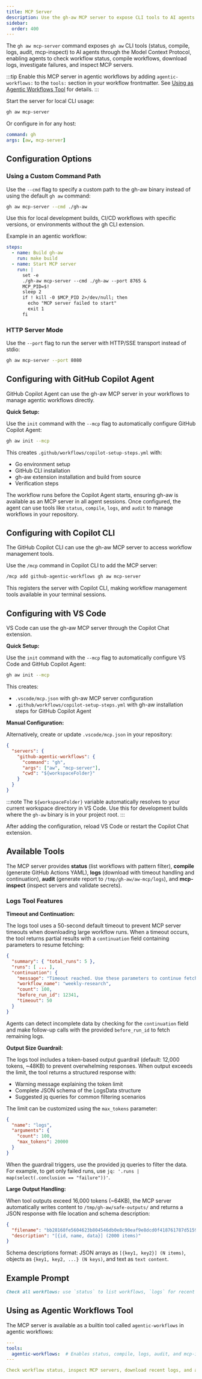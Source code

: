 ```yaml
---
title: MCP Server
description: Use the gh-aw MCP server to expose CLI tools to AI agents via Model Context Protocol, enabling secure workflow management.
sidebar:
  order: 400
---
```


The `gh aw mcp-server` command exposes `gh aw` CLI tools (status, compile, logs, audit, mcp-inspect) to AI agents through the Model Context Protocol, enabling agents to check workflow status, compile workflows, download logs, investigate failures, and inspect MCP servers.

:::tip
Enable this MCP server in agentic workflows by adding `agentic-workflows:` to the `tools:` section in your workflow frontmatter. See [Using as Agentic Workflows Tool](#using-as-agentic-workflows-tool) for details.
:::

Start the server for local CLI usage:

```bash
gh aw mcp-server
```

Or configure in for any host:
```yaml
command: gh
args: [aw, mcp-server]
```

## Configuration Options

### Using a Custom Command Path

Use the `--cmd` flag to specify a custom path to the gh-aw binary instead of using the default `gh aw` command:

```bash
gh aw mcp-server --cmd ./gh-aw
```

Use this for local development builds, CI/CD workflows with specific versions, or environments without the gh CLI extension.

Example in an agentic workflow:
```yaml
steps:
  - name: Build gh-aw
    run: make build
  - name: Start MCP server
    run: |
      set -e
      ./gh-aw mcp-server --cmd ./gh-aw --port 8765 &
      MCP_PID=$!
      sleep 2
      if ! kill -0 $MCP_PID 2>/dev/null; then
        echo "MCP server failed to start"
        exit 1
      fi
```

### HTTP Server Mode

Use the `--port` flag to run the server with HTTP/SSE transport instead of stdio:

```bash
gh aw mcp-server --port 8080
```

## Configuring with GitHub Copilot Agent

GitHub Copilot Agent can use the gh-aw MCP server in your workflows to manage agentic workflows directly.

**Quick Setup:**

Use the `init` command with the `--mcp` flag to automatically configure GitHub Copilot Agent:

```bash
gh aw init --mcp
```

This creates `.github/workflows/copilot-setup-steps.yml` with:
- Go environment setup
- GitHub CLI installation
- gh-aw extension installation and build from source
- Verification steps

The workflow runs before the Copilot Agent starts, ensuring gh-aw is available as an MCP server in all agent sessions. Once configured, the agent can use tools like `status`, `compile`, `logs`, and `audit` to manage workflows in your repository.

## Configuring with Copilot CLI

The GitHub Copilot CLI can use the gh-aw MCP server to access workflow management tools.

Use the `/mcp` command in Copilot CLI to add the MCP server:

```bash
/mcp add github-agentic-workflows gh aw mcp-server
```

This registers the server with Copilot CLI, making workflow management tools available in your terminal sessions.

## Configuring with VS Code

VS Code can use the gh-aw MCP server through the Copilot Chat extension.

**Quick Setup:**

Use the `init` command with the `--mcp` flag to automatically configure VS Code and GitHub Copilot Agent:

```bash
gh aw init --mcp
```

This creates:
- `.vscode/mcp.json` with gh-aw MCP server configuration
- `.github/workflows/copilot-setup-steps.yml` with gh-aw installation steps for GitHub Copilot Agent

**Manual Configuration:**

Alternatively, create or update `.vscode/mcp.json` in your repository:

```json
{
  "servers": {
    "github-agentic-workflows": {
      "command": "gh",
      "args": ["aw", "mcp-server"],
      "cwd": "${workspaceFolder}"
    }
  }
}
```

:::note
The `${workspaceFolder}` variable automatically resolves to your current workspace directory in VS Code. Use this for development builds where the `gh-aw` binary is in your project root.
:::

After adding the configuration, reload VS Code or restart the Copilot Chat extension.

## Available Tools

The MCP server provides **status** (list workflows with pattern filter), **compile** (generate GitHub Actions YAML), **logs** (download with timeout handling and continuation), **audit** (generate report to `/tmp/gh-aw/aw-mcp/logs`), and **mcp-inspect** (inspect servers and validate secrets).

### Logs Tool Features

**Timeout and Continuation:**

The logs tool uses a 50-second default timeout to prevent MCP server timeouts when downloading large workflow runs. When a timeout occurs, the tool returns partial results with a `continuation` field containing parameters to resume fetching:

```json
{
  "summary": { "total_runs": 5 },
  "runs": [ ... ],
  "continuation": {
    "message": "Timeout reached. Use these parameters to continue fetching more logs.",
    "workflow_name": "weekly-research",
    "count": 100,
    "before_run_id": 12341,
    "timeout": 50
  }
}
```

Agents can detect incomplete data by checking for the `continuation` field and make follow-up calls with the provided `before_run_id` to fetch remaining logs.

**Output Size Guardrail:**

The logs tool includes a token-based output guardrail (default: 12,000 tokens, ~48KB) to prevent overwhelming responses. When output exceeds the limit, the tool returns a structured response with:

- Warning message explaining the token limit
- Complete JSON schema of the LogsData structure
- Suggested jq queries for common filtering scenarios

The limit can be customized using the `max_tokens` parameter:

```json
{
  "name": "logs",
  "arguments": {
    "count": 100,
    "max_tokens": 20000
  }
}
```

When the guardrail triggers, use the provided jq queries to filter the data. For example, to get only failed runs, use `jq: '.runs | map(select(.conclusion == "failure"))'`.

**Large Output Handling:**

When tool outputs exceed 16,000 tokens (~64KB), the MCP server automatically writes content to `/tmp/gh-aw/safe-outputs/` and returns a JSON response with file location and schema description:

```json
{
  "filename": "bb28168fe5604623b804546db0e8c90eaf9e8dcd0f418761787d5159198b4fd8.json",
  "description": "[{id, name, data}] (2000 items)"
}
```

Schema descriptions format: JSON arrays as `[{key1, key2}] (N items)`, objects as `{key1, key2, ...} (N keys)`, and text as `text content`.

## Example Prompt

```markdown
Check all workflows: use `status` to list workflows, `logs` for recent runs, `audit` for failures, then generate a summary report.
```

## Using as Agentic Workflows Tool

The MCP server is available as a builtin tool called `agentic-workflows` in agentic workflows:

```yaml
---
tools:
  agentic-workflows:  # Enables status, compile, logs, audit, and mcp-inspect tools
---

Check workflow status, inspect MCP servers, download recent logs, and audit any failures.
```

